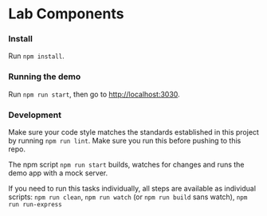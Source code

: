 # Lab Components

### Install
Run `npm install`.

### Running the demo
Run `npm run start`, then go to [http://localhost:3030](http://localhost:3030).

### Development

Make sure your code style matches the standards established in this project by running `npm run lint`. Make sure you run this before pushing to this repo.

The npm script `npm run start` builds, watches for changes and runs the demo app with a mock server.

If you need to run this tasks individually, all steps are available as individual scripts: 
`npm run clean`, `npm run watch` (or `npm run build` sans watch), `npm run run-express`
